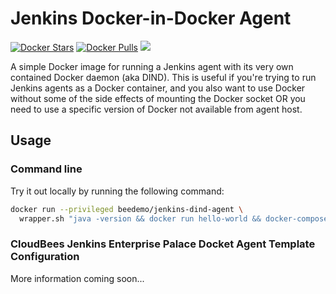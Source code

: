 # Jenkins Docker-in-Docker Agent
[![Docker Stars](https://img.shields.io/docker/stars/beedemo/jenkins-dind-agent.svg)][docker-hub]
[![Docker Pulls](https://img.shields.io/docker/pulls/beedemo/jenkins-dind-agent.svg)][docker-hub]
[![](https://images.microbadger.com/badges/image/mesosphere/jenkins-dind.svg)](http://microbadger.com/images/beedemo/jenkins-dind-agent "Get your own image badge on microbadger.com")

A simple Docker image for running a Jenkins agent with its very
own contained Docker daemon (aka DIND). This is useful if you're trying to run Jenkins agents as a Docker container, and you also want to use Docker without some of the side effects of mounting the Docker socket OR you need to use a specific version of Docker not available from agent host.


## Usage
### Command line
Try it out locally by running the following command:

```bash
docker run --privileged beedemo/jenkins-dind-agent \
  wrapper.sh "java -version && docker run hello-world && docker-compose -v"
```

### CloudBees Jenkins Enterprise Palace Docket Agent Template Configuration
More information coming soon...

[docker-hub]: https://hub.docker.com/r/beedemo/jenkins-dind-agent
